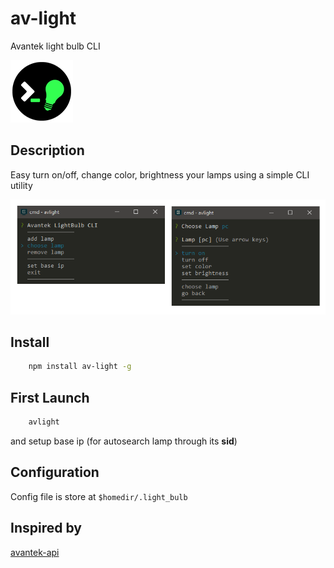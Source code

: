 # av-light
Avantek light bulb CLI

![logo](https://raw.githubusercontent.com/fcannizzaro/av-light/master/src/icon.png)

## Description
Easy turn on/off, change color, brightness your lamps using a simple CLI utility

![screen](https://raw.githubusercontent.com/fcannizzaro/av-light/master/src/screen.png)

## Install
```sh
	npm install av-light -g
```

## First Launch

```sh	
	avlight
```
and setup base ip (for autosearch lamp through its **sid**)

## Configuration
Config file is store at ```$homedir/.light_bulb```

## Inspired by
[avantek-api](https://github.com/maxime1992/avantek-api)
